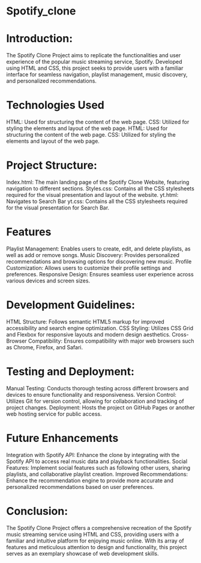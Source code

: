 # Spotify_clone

# Introduction:
The Spotify Clone Project aims to replicate the functionalities and user experience of the popular music streaming service, Spotify. Developed using HTML and CSS, this project seeks to provide users with a familiar interface for seamless navigation, playlist management, music discovery, and personalized recommendations.

# Technologies Used
HTML: Used for structuring the content of the web page.
CSS: Utilized for styling the elements and layout of the web page.
HTML: Used for structuring the content of the web page.
CSS: Utilized for styling the elements and layout of the web page.

# Project Structure:
Index.html: The main landing page of the Spotify Clone Website, featuring navigation to different sections.
Styles.css: Contains all the CSS stylesheets required for the visual presentation and layout of the website.
yt.html: Navigates to Search Bar
yt.css: Contains all the CSS stylesheets required for the visual presentation for Search Bar.

# Features
Playlist Management: Enables users to create, edit, and delete playlists, as well as add or remove songs.
Music Discovery: Provides personalized recommendations and browsing options for discovering new music.
Profile Customization: Allows users to customize their profile settings and preferences.
Responsive Design: Ensures seamless user experience across various devices and screen sizes.

# Development Guidelines:
HTML Structure: Follows semantic HTML5 markup for improved accessibility and search engine optimization.
CSS Styling: Utilizes CSS Grid and Flexbox for responsive layouts and modern design aesthetics.
Cross-Browser Compatibility: Ensures compatibility with major web browsers such as Chrome, Firefox, and Safari.

# Testing and Deployment:
Manual Testing: Conducts thorough testing across different browsers and devices to ensure functionality and responsiveness.
Version Control: Utilizes Git for version control, allowing for collaboration and tracking of project changes.
Deployment: Hosts the project on GitHub Pages or another web hosting service for public access.

# Future Enhancements
Integration with Spotify API: Enhance the clone by integrating with the Spotify API to access real music data and playback functionalities.
Social Features: Implement social features such as following other users, sharing playlists, and collaborative playlist creation.
Improved Recommendations: Enhance the recommendation engine to provide more accurate and personalized recommendations based on user preferences.

# Conclusion:
The Spotify Clone Project offers a comprehensive recreation of the Spotify music streaming service using HTML and CSS, providing users with a familiar and intuitive platform for enjoying music online. With its array of features and meticulous attention to design and functionality, this project serves as an exemplary showcase of web development skills.
